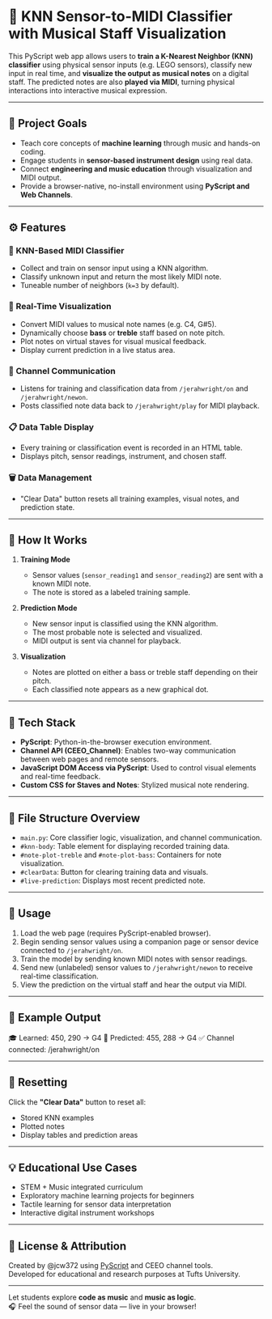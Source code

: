 # 🎼 KNN Sensor-to-MIDI Classifier with Musical Staff Visualization

This PyScript web app allows users to **train a K-Nearest Neighbor (KNN) classifier** using physical sensor inputs (e.g. LEGO sensors), classify new input in real time, and **visualize the output as musical notes** on a digital staff. The predicted notes are also **played via MIDI**, turning physical interactions into interactive musical expression.

---

## 📌 Project Goals

- Teach core concepts of **machine learning** through music and hands-on coding.
- Engage students in **sensor-based instrument design** using real data.
- Connect **engineering and music education** through visualization and MIDI output.
- Provide a browser-native, no-install environment using **PyScript and Web Channels**.

---

## ⚙️ Features

### 🎹 KNN-Based MIDI Classifier

- Collect and train on sensor input using a KNN algorithm.
- Classify unknown input and return the most likely MIDI note.
- Tuneable number of neighbors (`k=3` by default).

### 🎵 Real-Time Visualization

- Convert MIDI values to musical note names (e.g. C4, G#5).
- Dynamically choose **bass** or **treble** staff based on note pitch.
- Plot notes on virtual staves for visual musical feedback.
- Display current prediction in a live status area.

### 📡 Channel Communication

- Listens for training and classification data from `/jerahwright/on` and `/jerahwright/newon`.
- Posts classified note data back to `/jerahwright/play` for MIDI playback.

### 📋 Data Table Display

- Every training or classification event is recorded in an HTML table.
- Displays pitch, sensor readings, instrument, and chosen staff.

### 🗑️ Data Management

- "Clear Data" button resets all training examples, visual notes, and prediction state.

---

## 🧠 How It Works

1. **Training Mode**
    - Sensor values (`sensor_reading1` and `sensor_reading2`) are sent with a known MIDI note.
    - The note is stored as a labeled training sample.

2. **Prediction Mode**
    - New sensor input is classified using the KNN algorithm.
    - The most probable note is selected and visualized.
    - MIDI output is sent via channel for playback.

3. **Visualization**
    - Notes are plotted on either a bass or treble staff depending on their pitch.
    - Each classified note appears as a new graphical dot.

---

## 🧪 Tech Stack

- **PyScript**: Python-in-the-browser execution environment.
- **Channel API (CEEO_Channel)**: Enables two-way communication between web pages and remote sensors.
- **JavaScript DOM Access via PyScript**: Used to control visual elements and real-time feedback.
- **Custom CSS for Staves and Notes**: Stylized musical note rendering.

---

## 📂 File Structure Overview

- `main.py`: Core classifier logic, visualization, and channel communication.
- `#knn-body`: Table element for displaying recorded training data.
- `#note-plot-treble` and `#note-plot-bass`: Containers for note visualization.
- `#clearData`: Button for clearing training data and visuals.
- `#live-prediction`: Displays most recent predicted note.

---

## 🚀 Usage

1. Load the web page (requires PyScript-enabled browser).
2. Begin sending sensor values using a companion page or sensor device connected to `/jerahwright/on`.
3. Train the model by sending known MIDI notes with sensor readings.
4. Send new (unlabeled) sensor values to `/jerahwright/newon` to receive real-time classification.
5. View the prediction on the virtual staff and hear the output via MIDI.

---

## 📖 Example Output

🎓 Learned: 450, 290 → G4
🤖 Predicted: 455, 288 → G4
✅ Channel connected: /jerahwright/on


---

## 🧹 Resetting

Click the **"Clear Data"** button to reset all:
- Stored KNN examples
- Plotted notes
- Display tables and prediction areas

---

## 💡 Educational Use Cases

- STEM + Music integrated curriculum
- Exploratory machine learning projects for beginners
- Tactile learning for sensor data interpretation
- Interactive digital instrument workshops

---

## 📜 License & Attribution

Created by @jcw372 using [PyScript](https://pyscript.net/) and CEEO channel tools.  
Developed for educational and research purposes at Tufts University.

---

Let students explore **code as music** and **music as logic**.  
🎧 Feel the sound of sensor data — live in your browser!
